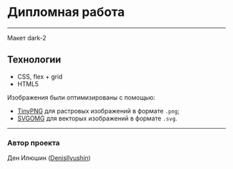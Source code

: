 # Дипломная работа
---
Макет dark-2

## Технологии

- CSS, flex + grid
- HTML5

Изображения были оптимизированы с помощью:
- [TinyPNG](https://tinypng.com/) для растровых изображений в формате `.png`;
- [SVGOMG](https://jakearchibald.github.io/svgomg/) для векторых изображений в формате `.svg`.
  
---
### Автор проекта
 
Ден Илюшин ([DenisIlyushin](https://github.com/DenisIlyushin/))
